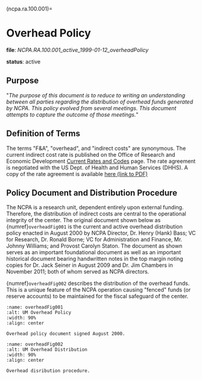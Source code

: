 (ncpa.ra.100.001)=
# Overhead Policy

**file**: *NCPA.RA.100.001_active_1999-01-12_overheadPolicy*

**status**: active

## Purpose

"*The purpose of this document is to reduce to writing an understanding between all parties regarding the distribution of overhead funds generated by NCPA. This policy evolved from several meetings. This document attempts to capture the outcome of those meetings.*"

## Definition of Terms

The terms "F\&A", "overhead", and "indirect costs" are synonymous. The current indirect cost rate is published on the Office of Research and Economic Development [Current Rates and Codes](https://www.research.olemiss.edu/proposal-development/current-rates) page. The rate agreement is negotiated with the US Dept. of Health and Human Services (DHHS). A copy of the rate agreement is available [here (link to PDF)](https://www.research.olemiss.edu/sites/default/files/UniversityofMississippiIDCFY2021FY2025.pdf)

## Policy Document and Distribution Procedure

The NCPA is a research unit, dependent entirely upon external funding. Therefore, the distribution of indirect costs are central to the operational integrity of the center. The original document shown below as {numref}`overheadFig001` is the current and active overhead distribution policy enacted in August 2000 by NCPA Director, Dr. Henry (Hank) Bass; VC for Research, Dr. Ronald Borne; VC for Administration and Finance, Mr. Johnny Williams; and Provost Carolyn Staton. The document as shown serves as an important foundational document as well as an important historical document bearing handwritten notes in the top margin noting copies for Dr. Jack Seiner in August 2009 and Dr. Jim Chambers in November 2011; both of whom served as NCPA directors.

{numref}`overheadFig002` describes the distribution of the overhead funds. This is a unique feature of the NCPA operation causing "fenced" funds (or reserve accounts) to be maintained for the fiscal safeguard of the center.

```{figure} NCPA.RA.100.001_active_1999-01-12_overheadPolicy_f001.jpg
:name: overheadFig001
:alt: UM Overhead Policy
:width: 90%
:align: center

Overhead policy document signed August 2000.
```

```{figure} NCPA.RA.100.001_active_1999-01-12_overheadPolicy_f002.jpg
:name: overheadFig002
:alt: UM Overhead Distribution
:width: 90%
:align: center

Overhead disribution procedure.
```
